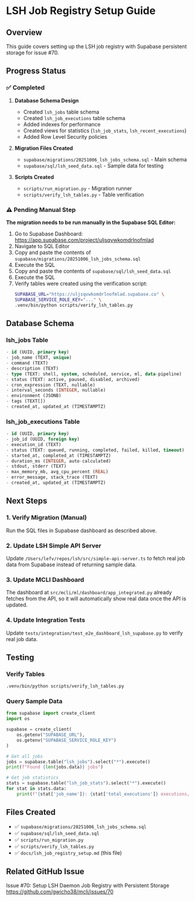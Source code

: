 # LSH Job Registry Setup Guide

## Overview
This guide covers setting up the LSH job registry with Supabase persistent storage for issue #70.

## Progress Status

### ✅ Completed
1. **Database Schema Design**
   - Created `lsh_jobs` table schema
   - Created `lsh_job_executions` table schema
   - Added indexes for performance
   - Created views for statistics (`lsh_job_stats`, `lsh_recent_executions`)
   - Added Row Level Security policies

2. **Migration Files Created**
   - `supabase/migrations/20251006_lsh_jobs_schema.sql` - Main schema
   - `supabase/sql/lsh_seed_data.sql` - Sample data for testing

3. **Scripts Created**
   - `scripts/run_migration.py` - Migration runner
   - `scripts/verify_lsh_tables.py` - Table verification

### ⚠️ Pending Manual Step

**The migration needs to be run manually in the Supabase SQL Editor:**

1. Go to Supabase Dashboard: https://app.supabase.com/project/uljsqvwkomdrlnofmlad
2. Navigate to SQL Editor
3. Copy and paste the contents of `supabase/migrations/20251006_lsh_jobs_schema.sql`
4. Execute the SQL
5. Copy and paste the contents of `supabase/sql/lsh_seed_data.sql`
6. Execute the SQL
7. Verify tables were created using the verification script:
   ```bash
   SUPABASE_URL="https://uljsqvwkomdrlnofmlad.supabase.co" \
   SUPABASE_SERVICE_ROLE_KEY="..." \
   .venv/bin/python scripts/verify_lsh_tables.py
   ```

## Database Schema

### lsh_jobs Table
```sql
- id (UUID, primary key)
- job_name (TEXT, unique)
- command (TEXT)
- description (TEXT)
- type (TEXT: shell, system, scheduled, service, ml, data-pipeline)
- status (TEXT: active, paused, disabled, archived)
- cron_expression (TEXT, nullable)
- interval_seconds (INTEGER, nullable)
- environment (JSONB)
- tags (TEXT[])
- created_at, updated_at (TIMESTAMPTZ)
```

### lsh_job_executions Table
```sql
- id (UUID, primary key)
- job_id (UUID, foreign key)
- execution_id (TEXT)
- status (TEXT: queued, running, completed, failed, killed, timeout)
- started_at, completed_at (TIMESTAMPTZ)
- duration_ms (INTEGER, auto-calculated)
- stdout, stderr (TEXT)
- max_memory_mb, avg_cpu_percent (REAL)
- error_message, stack_trace (TEXT)
- created_at, updated_at (TIMESTAMPTZ)
```

## Next Steps

### 1. Verify Migration (Manual)
Run the SQL files in Supabase dashboard as described above.

### 2. Update LSH Simple API Server
Update `/Users/lefv/repos/lsh/src/simple-api-server.ts` to fetch real job data from Supabase instead of returning sample data.

### 3. Update MCLI Dashboard
The dashboard at `src/mcli/ml/dashboard/app_integrated.py` already fetches from the API, so it will automatically show real data once the API is updated.

### 4. Update Integration Tests
Update `tests/integration/test_e2e_dashboard_lsh_supabase.py` to verify real job data.

## Testing

### Verify Tables
```bash
.venv/bin/python scripts/verify_lsh_tables.py
```

### Query Sample Data
```python
from supabase import create_client
import os

supabase = create_client(
    os.getenv("SUPABASE_URL"),
    os.getenv("SUPABASE_SERVICE_ROLE_KEY")
)

# Get all jobs
jobs = supabase.table("lsh_jobs").select("*").execute()
print(f"Found {len(jobs.data)} jobs")

# Get job statistics
stats = supabase.table("lsh_job_stats").select("*").execute()
for stat in stats.data:
    print(f"{stat['job_name']}: {stat['total_executions']} executions, {stat['success_rate_percent']}% success")
```

## Files Created

- ✅ `supabase/migrations/20251006_lsh_jobs_schema.sql`
- ✅ `supabase/sql/lsh_seed_data.sql`
- ✅ `scripts/run_migration.py`
- ✅ `scripts/verify_lsh_tables.py`
- ✅ `docs/lsh_job_registry_setup.md` (this file)

## Related GitHub Issue

Issue #70: Setup LSH Daemon Job Registry with Persistent Storage
https://github.com/gwicho38/mcli/issues/70
